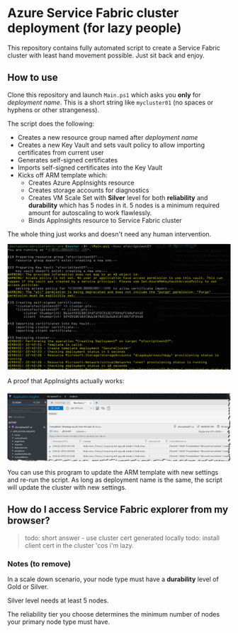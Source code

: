 # Azure Service Fabric cluster deployment (for lazy people)

This repository contains fully automated script to create a Service Fabric cluster with least hand movement possible. Just sit back and enjoy.

## How to use

Clone this repository and launch `Main.ps1` which asks you **only** for *deployment name*. This is a short string like `mycluster01` (no spaces or hyphens or other strangeness).

The script does the following:

- Creates a new resource group named after *deployment name*
- Creates a new Key Vault and sets vault policy to allow importing certificates from current user
- Generates self-signed certificates
- Imports self-signed certificates into the Key Vault
- Kicks off ARM template which:
  - Creates Azure AppInsights resource
  - Creates storage accounts for diagnostics
  - Creates VM Scale Set with **Silver** level for both **reliability** and **durability** which has 5 nodes in it. 5 nodes is a minimum required amount for autoscaling to work flawlessly.
  - Binds AppInsights resource to Service Fabric cluster

The whole thing just works and doesn't need any human intervention.

![](images/console-static.png)

A proof that AppInsights actually works:

![](images/appinsights.png)

You can use this program to update the ARM template with new settings and re-run the script. As long as deployment name is the same, the script will update the cluster with new settings.

## How do I access Service Fabric explorer from my browser?

> todo: short answer - use cluster cert generated locally
> todo: install client cert in the cluster 'cos i'm lazy.

### Notes (to remove)
In a scale down scenario, your node type must have a **durability** level of Gold or Silver.

Silver level needs at least 5 nodes.

The reliability tier you choose determines the minimum number of nodes your primary node type must have. 
